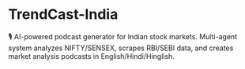 # TrendCast-India
🎙️ AI-powered podcast generator for Indian stock markets. Multi-agent system analyzes NIFTY/SENSEX, scrapes RBI/SEBI data, and creates market analysis podcasts in English/Hindi/Hinglish.
